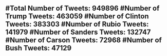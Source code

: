 #Total Number of Tweets: 949896 
#Number of Trump Tweets: 463059
#Number of Clinton Tweets: 383303
#Number of Rubio Tweets: 141979
#Number of Sanders Tweets: 132747
#Number of Carson Tweets: 72968
#Number of Bush Tweets: 47129
---
